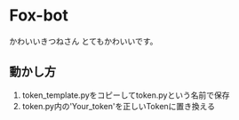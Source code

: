 # Fox-bot
かわいいきつねさん
とてもかわいいです。

## 動かし方
1. token_template.pyをコピーしてtoken.pyという名前で保存
2. token.py内の'Your_token'を正しいTokenに置き換える
